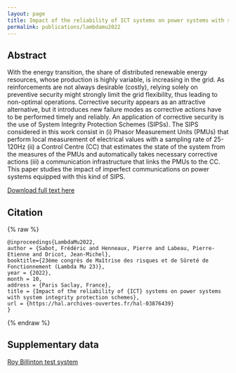 ```yaml
---
layout: page
title: Impact of the reliability of ICT systems on power systems with system integrity protection schemes
permalink: publications/lambdamu2022
---
```


## Abstract

With the energy transition, the share of distributed renewable energy resources, whose production is highly variable, is increasing in the grid. As reinforcements are not always desirable (costly), relying solely on preventive security might strongly limit the grid flexibility, thus leading to non-optimal operations. Corrective security appears as an attractive alternative, but it introduces new failure modes as corrective actions have to be performed timely and reliably. An application of corrective security is the use of System Integrity Protection Schemes (SIPSs). The SIPS considered in this work consist in (i) Phasor Measurement Units (PMUs) that perform local measurement of electrical values with a sampling rate of 25-120Hz (ii) a Control Centre (CC) that estimates the state of the system from the measures of the PMUs and automatically takes necessary corrective actions (iii) a communication infrastructure that links the PMUs to the CC. This paper studies the impact of imperfect communications on power systems equipped with this kind of SIPS.

[Download full text here](https://hal.science/hal-03876439)

## Citation

{% raw %}
```
@inproceedings{LambdaMu2022,
author = {Sabot, Frédéric and Henneaux, Pierre and Labeau, Pierre-Etienne and Dricot, Jean-Michel},
booktitle={23ème congrès de Maîtrise des risques et de Sûreté de Fonctionnement (Lambda Mu 23)},
year = {2022},
month = 10,
address = {Paris Saclay, France},
title = {Impact of the reliability of {ICT} systems on power systems with system integrity protection schemes},
url = {https://hal.archives-ouvertes.fr/hal-03876439}
}
```
{% endraw %}

## Supplementary data

[Roy Billinton test system](https://github.com/FredericSabot/dynawo/tree/6_LambdaMu2022)

